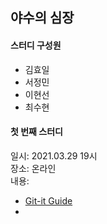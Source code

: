 ## 야수의 심장

#### 스터디 구성원
- 김효일
- 서정민
- 이현선
- 최수현

#### 첫 번째 스터디
일시: 2021.03.29 19시 </br>
장소: 온라인 </br>
내용: 
  - [Git-it Guide](http://jlord.us/git-it/)
  - 

